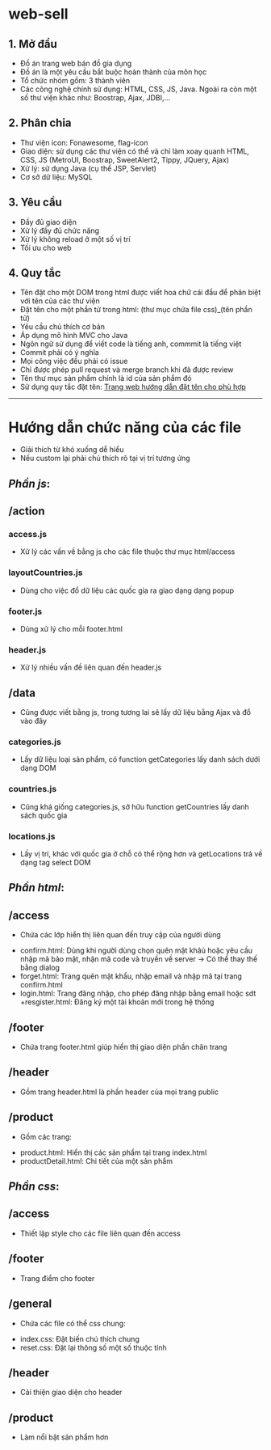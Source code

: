 # web-sell

## 1. Mở đầu
- Đồ án trang web bán đồ gia dụng
- Đồ án là một yêu cầu bắt buộc hoàn thành của môn học
- Tổ chức nhóm gồm: 3 thành viên
- Các công nghệ chính sử dụng: HTML, CSS, JS, Java. Ngoài ra còn một số thư viện khác như: Boostrap, Ajax, JDBI,...
## 2. Phân chia
- Thư viện icon: Fonawesome,  flag-icon
- Giao diện: sử dụng các thư viện có thể và chỉ làm xoay quanh HTML, CSS, JS (MetroUI, Boostrap, SweetAlert2, Tippy, JQuery, Ajax)
- Xử lý: sử dụng Java (cụ thể JSP, Servlet)
- Cơ sở dữ liệu: MySQL
## 3. Yêu cầu
- Đầy đủ giao diện
- Xử lý đầy đủ chức năng
- Xử lý không reload ở một số vị trí
- Tối ưu cho web
## 4. Quy tắc
- Tên đặt cho một DOM trong html được viết hoa chữ cái đầu để phân biệt với tên của các thư viện
- Đặt tên cho một phần tử trong html: (thư mục chứa file css)_(tên phần tử)
- Yêu cầu chú thích cơ bản
- Áp dụng mô hình MVC cho Java
- Ngôn ngữ sử dụng để viết code là tiếng anh, commmit là tiếng việt
- Commit phải có ý nghĩa
- Mọi công việc đều phải có issue
- Chỉ được phép pull request và merge branch khi đã được review
- Tên thư mục sản phẩm chính là id của sản phẩm đó
- Sử dụng quy tắc đặt tên: [Trang web hướng dẫn đặt tên cho phù hợp](https://viblo.asia/p/naming-rules-cac-quy-tac-vang-trong-lang-dat-ten-ByEZkMXE5Q0)

***

# Hướng dẫn chức năng của các file
- Giải thích từ khó xuống dễ hiểu
- Nếu custom lại phải chú thích rõ tại vị trí tương ứng

## ***Phần js***:

## **/action**
### access.js
- Xử lý các vấn về bằng js cho các file thuộc thư mục html/access
### layoutCountries.js
- Dùng cho việc đổ dữ liệu các quốc gia ra giao dạng dạng popup
### footer.js
- Dùng xử lý cho mỗi footer.html
### header.js
- Xử lý nhiều vấn đề liên quan đến header.js

## **/data**
- Cũng được viết bằng js, trong tương lai sẽ lấy dữ liệu bằng Ajax và đổ vào đây
### categories.js
- Lấy dữ liệu loại sản phẩm, có function getCategories lấy danh sách dưới dạng DOM
### countries.js
- Cũng khá giống categories.js, sở hữu function getCountries lấy danh sách quốc gia
### locations.js
- Lấy vị trí, khác với quốc gia ở chỗ có thể rộng hơn và getLocations trả về dạng tag select DOM

## ***Phần html***:

## **/access**
- Chứa các lớp hiển thị liên quan đến truy cập của người dùng
+ confirm.html: Dùng khi người dùng chọn quên mật khâủ hoặc yêu cầu nhập mã bảo mật, nhận mã code và truyền về server -> Có thể thay thế bằng dialog
+ forget.html: Trang quên mật khẩu, nhập email và nhập mã tại trang confirm.html
+ login.html: Trang đăng nhập, cho phép đăng nhập bằng email hoặc sdt
+resgister.html: Đăng ký một tài khoản mới trong hệ thống 

## **/footer**
- Chứa trang footer.html giúp hiển thị giao diện phần chân trang

## **/header**
- Gồm trang header.html là phần header của mọi trang public

## **/product**
- Gồm các trang:
+ product.html: Hiển thị các sản phẩm tại trang index.html
+ productDetail.html: Chi tiết của một sản phẩm

## ***Phần css***:

## **/access**
- Thiết lập style cho các file liên quan đến access

## **/footer**
- Trang điểm cho footer

## **/general**
- Chứa các file có thể css chung:
+ index.css: Đặt biến chú thích chung
+ reset.css: Đặt lại thông số một số thuộc tính

## **/header**
- Cải thiện giao diện cho header

## **/product**
- Làm nổi bật sản phẩm hơn
